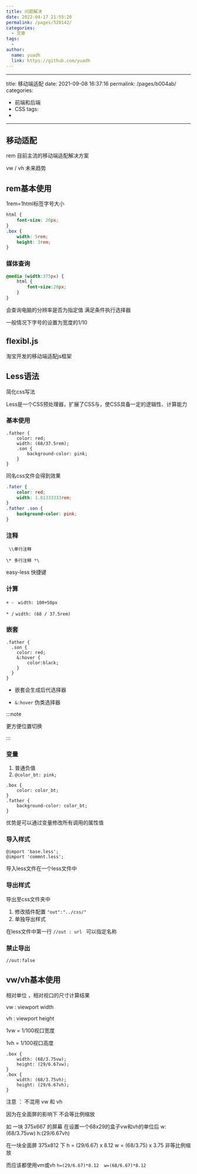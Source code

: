```yaml
---
title: 问题解决
date: 2022-04-17 21:55:20
permalink: /pages/520142/
categories:
  - 文章
tags:
  - 
author: 
  name: yuadh
  link: https://github.com/yuadh
---
```

---
title: 移动端适配
date: 2021-09-08 16:37:16
permalink: /pages/b004ab/
categories:
  - 前端和后端
  - CSS
tags:
  - 

---

## 移动适配

rem		目前主流的移动端适配解决方案

vw / vh   	未来趋势

## rem基本使用

1rem=1html标签字号大小

```css
html {
	font-size: 20px;
}
.box {
	width: 5rem;
	height: 3rem;
}
```

### 媒体查询

```css
@media (width:375px) {
	html {
		font-size:20px;
	}
}
```

会查询电脑的分辨率是否为指定值 满足条件执行选择器

一般情况下字号的设置为宽度的1/10

## flexibl.js

淘宝开发的移动端适配js框架



## Less语法

简化css写法

Less是一个CSS预处理器，扩展了CSS与，使CSS具备一定的逻辑性、计算能力

### 基本使用

```less
.father {
    color: red;
    width: (68/37.5rem);
    .son {
        background-color: pink;
    }
}
```

同名css文件会得到效果

```css
.fater {
    color: red;
    width: 1.81333333rem;
}
.father .son {
    background-color: pink;
}
```

### 注释

` \\单行注释`

`\* 多行注释 *\` 

easy-less 快捷键

### 计算

`+ - `   `width: 100+50px`

`* /`  `width: (68 / 37.5rem)`

### 嵌套

```less
.father {
  .son {
  	color: red;
  	&:hover {
  		color:black;
  	}
  }
}
```

- 嵌套会生成后代选择器

- `&:hover` 伪类选择器  

:::note 

更方便位置切换

:::

### 变量

1. 普通负值
2. `@color_bt: pink;`

```less
.box {
	color: color_bt;
}
.father {
	background-color: color_bt;
}
```

优势是可以通过变量修改所有调用的属性值

### 导入样式

```less
@import 'base.less';
@import 'commnt.less';
```

导入less文件在一个less文件中 

### 导出样式

导出至css文件夹中

1. 修改插件配置 `"out":"../css/"`
2. 单独导出样式

在less文件中第一行 `//out : url ` 可以指定名称

### 禁止导出

`//out:false`

## vw/vh基本使用

相对单位 ，相对视口的尺寸计算结果

vw : viewport width

vh : viewport height 

1vw = 1/100视口宽度

1vh = 1/100视口高度

```less
.box {
	width: (68/3.75vw);
	height: (29/6.67vw);
}
.box {
	width: (68/3.75vh);
	height: (29/6.67vh);
}
```

注意 ： 不混用 vw 和 vh

因为在全面屏的影响下 不会等比例缩放

如 一块 375x667 的屏幕 在设置一个68x29的盒子vw和vh的单位后	w: (68/3.75vw) h:(29/6.67vh)

在一块全面屏 375x812 下   h = (29/6.67) x 8.12     w = (68/3.75) x 3.75  非等比例缩放

而应该都使用vm或vh `h=(29/6.67)*8.12  w=(68/6.67)*8.12`







